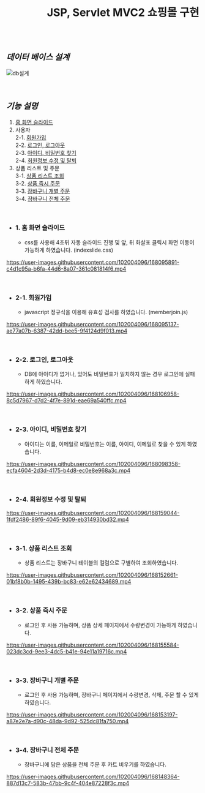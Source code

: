 <div align = right>

# JSP, Servlet MVC2 쇼핑몰 구현
</div>
<br></br>

## *데이터 베이스 설계*

![db설계](https://user-images.githubusercontent.com/102004096/168110788-e453bd47-2a0c-4efd-b6d4-48541f099429.PNG)

<br>

## *기능 설명*

1. [홈 화면 슬라이드](#1-홈-화면-슬라이드) <br>
2. 사용자 <br>
  2-1. [회원가입](#2-1-회원가입) <br>
  2-2. [로그인, 로그아웃](#2-2-로그인-로그아웃) <br>
  2-3. [아이디, 비밀번호 찾기](#2-3-아이디-비밀번호-찾기) <br>
  2-4. [회원정보 수정 및 탈퇴](#2-4-회원정보-수정-및-탈퇴) <br>
3. 상품 리스트 및 주문 <br>
  3-1. [상품 리스트 조회](#3-1-상품-리스트-조회) <br>
  3-2. [상품 즉시 주문](#3-2-상품-즉시-주문) <br>
  3-3. [장바구니 개별 주문](#3-3-장바구니-개별-주문)<br>
  3-4. [장바구니 전체 주문](#3-4-장바구니-전체-주문) <br>

<br>

- ### 1. 홈 화면 슬라이드
  - css를 사용해 4초뒤 자동 슬라이드 진행 및 앞, 뒤 화살표 클릭시 화면 이동이 가능하게 하였습니다. (indexslide.css)

https://user-images.githubusercontent.com/102004096/168095891-c4d1c95a-b6fa-44d6-8a07-361c081814f6.mp4

<br>

- ### 2-1. 회원가입
  - javascript 정규식을 이용해 유효성 검사를 하였습니다. (memberjoin.js)

https://user-images.githubusercontent.com/102004096/168095137-ae77a07b-6387-42dd-bee5-9f4124d9f013.mp4

<br>

- ### 2-2. 로그인, 로그아웃
  - DB에 아이디가 없거나, 있어도 비밀번호가 일치하지 않는 경우 로그인에 실패하게 하였습니다.


https://user-images.githubusercontent.com/102004096/168106958-8c5d7967-d7d2-4f7e-891d-eae69a540ffc.mp4

<br>

- ### 2-3. 아이디, 비밀번호 찾기
  - 아이디는 이름, 이메일로 비밀번호는 이름, 아이디, 이메일로 찾을 수 있게 하였습니다.

https://user-images.githubusercontent.com/102004096/168098358-ecfa4604-2d3d-4175-b4d8-ec0e8e968a3c.mp4

<br>

- ### 2-4. 회원정보 수정 및 탈퇴

https://user-images.githubusercontent.com/102004096/168159044-1fdf2486-89f6-4045-9d09-eb314930bd32.mp4

<br>

- ### 3-1. 상품 리스트 조회
  - 상품 리스트는 장바구니 테이블의 컬럼으로 구별하여 조회하였습니다.

https://user-images.githubusercontent.com/102004096/168152661-01bf8b0b-1495-439b-bc83-e62e62434689.mp4

<br>

- ### 3-2. 상품 즉시 주문
  - 로그인 후 사용 가능하며, 상품 상세 페이지에서 수량변경이 가능하게 하였습니다.

https://user-images.githubusercontent.com/102004096/168155584-023dc3cd-9ee3-4dc5-b41e-94e11a19716c.mp4

<br>

- ### 3-3. 장바구니 개별 주문
  - 로그인 후 사용 가능하며, 장바구니 페이지에서 수량변경, 삭제, 주문 할 수 있게 하였습니다.

https://user-images.githubusercontent.com/102004096/168153197-a87e2e7a-d90c-48da-9d92-525dc81fa750.mp4

<br>

- ### 3-4. 장바구니 전체 주문
  - 장바구니에 담은 상품을 전체 주문 후 카트 비우기를 하였습니다.

https://user-images.githubusercontent.com/102004096/168148364-887d13c7-583b-47bb-9c4f-404e87228f3c.mp4

